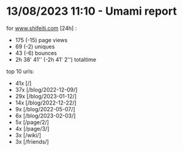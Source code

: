 # 13/08/2023 11:10 - Umami report
for www.shifeiti.com [24h] :

 - 175 (-15) page views
 - 69 (-2) uniques
 - 43 (-6) bounces
 - 2h 38' 41'' (-2h 41' 2'') totaltime


top 10 urls:
 - 41x [/]
 - 37x [/blog/2022-12-09/]
 - 29x [/blog/2023-01-12/]
 - 14x [/blog/2022-12-22/]
 - 9x [/blog/2022-05-07/]
 - 6x [/blog/2023-02-03/]
 - 5x [/page/2/]
 - 4x [/page/3/]
 - 3x [/wiki/]
 - 3x [/friends/]


